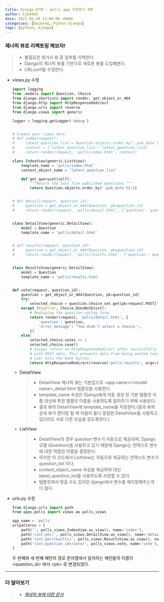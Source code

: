 ```yaml
---
title: Django 07편 - polls app 구현하기 4편
author: kjb4494
date: 2021-02-20 13:00:00 +0900
categories: [Backend, Python Django]
tags: [python, django]
---
```


### 제너릭 뷰로 리팩토링 해보자!

> - 불필요한 레거시 뷰 중 일부를 삭제한다.
> - Django의 제너릭 뷰를 기반으로 새로운 뷰를 도입해본다.
> - URLconf를 수정한다.

- views.py 수정

  ```python
  import logging
  from .models import Question, Choice
  from django.shortcuts import render, get_object_or_404
  from django.http import HttpResponseRedirect
  from django.urls import reverse
  from django.views import generic

  logger = logging.getLogger('debug')


  # Create your views here.
  # def index(request):
  #     latest_question_list = Question.objects.order_by('-pub_date')[:5]
  #     context = {'latest_question_list': latest_question_list}
  #     return render(request, 'polls/index.html', context)

  class IndexView(generic.ListView):
      template_name = 'polls/index.html'
      context_object_name = 'latest_question_list'

      def get_queryset(self):
          """Return the last five published questions."""
          return Question.objects.order_by('-pub_date')[:5]


  # def detail(request, question_id):
  #     question = get_object_or_404(Question, pk=question_id)
  #     return render(request, 'polls/detail.html', {'question': question})


  class DetailView(generic.DetailView):
      model = Question
      template_name = 'polls/detail.html'


  # def results(request, question_id):
  #     question = get_object_or_404(Question, pk=question_id)
  #     return render(request, 'polls/results.html', {'question': question})


  class ResultsView(generic.DetailView):
      model = Question
      template_name = 'polls/results.html'


  def vote(request, question_id):
      question = get_object_or_404(Question, pk=question_id)
      try:
          selected_choice = question.choice_set.get(pk=request.POST['choice'])
      except (KeyError, Choice.DoesNotExist):
          # Redisplay the question voting form.
          return render(request, 'polls/detail.html', {
              'question': question,
              'error_message': "You didn't select a choice.",
          })
      else:
          selected_choice.votes += 1
          selected_choice.save()
          # Always return an HttpResponseRedirect after successfully dealing
          # with POST data. This prevents data from being posted twice if a
          # user hits the Back button.
          return HttpResponseRedirect(reverse('polls:results', args=(question.id,)))

  ```

  - DetailView
    > - DetailView 제너릭 뷰는 기본값으로 \<app name>/\<model name>\_detail.html 템플릿을 사용한다.
    > - template_name 속성은 Django에게 자동 생성 된 기본 템플릿 이름 대신에 특정 템플릿 이름을 사용하도록 알려주기 위해 사용된다.
    > - 결과 뷰의 DetailView에 template_name을 지정한다.(결과 뷰와 상세 뷰가 렌더링 될 때 이들이 둘다 동일한 DetailView를 사용하고 있더라도 서로 다른 모습을 갖도록한다.)
  - ListView
    > - DetailView의 경우 question 변수가 자동으로 제공되며, Django 모델 (Question)을 사용하고 있기 때문에 Django는 컨텍스트 변수에 대한 적절한 이름을 결정한다.
    > - 하지만 이 코드에서 ListView는 자동으로 제공하는 컨텍스트 변수가 question_list 이다.
    > - context_object_name 속성을 제공하여 대신 latest_question_list를 사용하도록 지정할 수 있다.
    > - 템플릿에서 맞출 수도 있지만 django에서 변수를 재지정해주는게 더 쉽다.

- urls.py 수정

  ```python
  from django.urls import path
  from apps.polls import views as polls_views

  app_name = 'polls'
  urlpatterns = [
      path('', polls_views.IndexView.as_view(), name='index'),
      path('<int:pk>/', polls_views.DetailView.as_view(), name='detail'),
      path('<int:pk>/results/', polls_views.ResultsView.as_view(), name='results'),
      path('<int:question_id>/vote/', polls_views.vote, name='vote'),
  ]
  ```

  두 번째와 세 번째 패턴의 경로 문자열에서 일치하는 패턴들의 이름이 \<question_id> 에서 \<pk> 로 변경되었다.

---

### 더 알아보기

> - [_제네릭 뷰에 대한 문서_](https://docs.djangoproject.com/ko/3.1/topics/class-based-views/)
